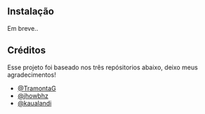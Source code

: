 ## Instalação

Em breve..

## Créditos

Esse projeto foi baseado nos três repósitorios abaixo, deixo meus agradecimentos!

- [@TramontaG](https://github.com/TramontaG/Gramonta-Bot)
- [@jhowbhz](https://github.com/jhowbhz/bot-whatsapp)
- [@kaualandi](https://github.com/kaualandi/bot-whatsapp)
